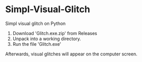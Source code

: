 # Simpl-Visual-Glitch
Simpl visual glitch on Python

1. Download 'Glitch.exe.zip' from Releases
2. Unpack into a working directory.
3. Run the file 'Glitch.exe'

Afterwards, visual glitches will appear on the computer screen.

